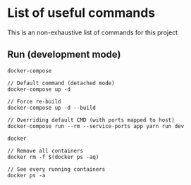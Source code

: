 # List of useful commands
This is an non-exhaustive list of commands for this project

## Run (development mode)
`docker-compose`
```
// Default command (detached mode)
docker-compose up -d

// Force re-build
docker-compose up -d --build

// Overriding default CMD (with ports mapped to host)
docker-compose run --rm --service-ports app yarn run dev
```

`docker`
```
// Remove all containers
docker rm -f $(docker ps -aq)

// See every running containers
docker ps -a
```
